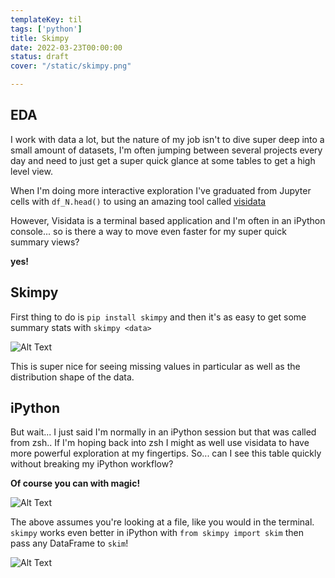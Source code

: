 ```yaml
---
templateKey: til
tags: ['python']
title: Skimpy
date: 2022-03-23T00:00:00
status: draft
cover: "/static/skimpy.png"

---
```


## EDA

I work with data a lot, but the nature of my job isn't to dive super deep into a small amount of datasets,
I'm often jumping between several projects every day and need to just get a super quick glance at some tables to get a high level view.

When I'm doing more interactive exploration I've graduated from Jupyter cells with `df_N.head()` to using an amazing tool called [visidata](https://www.visidata.org/)

However, Visidata is a terminal based application and I'm often in an iPython console... so is there a way to move even faster for my super quick summary views?

__yes!__ 

## Skimpy

First thing to do is `pip install skimpy` and then it's as easy to get some summary stats with `skimpy <data>`

![Alt Text](/images/skimpy-zsh.png "skimpy-zsh")

This is super nice for seeing missing values in particular as well as the distribution shape of the data.

## iPython

But wait... I just said I'm normally in an iPython session but that was called from zsh.. If I'm hoping back into zsh I might as well use visidata to have more powerful exploration at my fingertips.
So... can I see this table quickly without breaking my iPython workflow?

__Of course you can with magic!__


![Alt Text](/images/skimpy-ipython.png "skimpy-ipython")


The above assumes you're looking at a file, like you would in the terminal. 
`skimpy` works even better in iPython with `from skimpy import skim` then pass any DataFrame to `skim`!

![Alt Text](/images/skimpy-ipython2.png "skimpy-ipython2")

